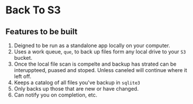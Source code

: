 # Back To S3

## Features to be built

1. Deigned to be run as a standalone app locally on your computer.
2. Uses a work queue, `que`, to back up files form any local drive to your `S3` bucket.
3. Once the local file scan is compelte and backup has strated can be interuppteed, puased and stoped. Unless caneled will continue where it left off.
4. Keeps a catalog of all files you've backup in `sqlite3`
3. Only backs up those that are new or have changed.
4. Can notify you on completion, etc.
   


